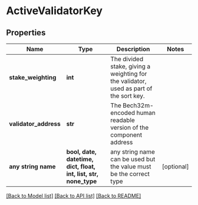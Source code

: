 # ActiveValidatorKey


## Properties
Name | Type | Description | Notes
------------ | ------------- | ------------- | -------------
**stake_weighting** | **int** | The divided stake, giving a weighting for the validator, used as part of the sort key.  | 
**validator_address** | **str** | The Bech32m-encoded human readable version of the component address | 
**any string name** | **bool, date, datetime, dict, float, int, list, str, none_type** | any string name can be used but the value must be the correct type | [optional]

[[Back to Model list]](../README.md#documentation-for-models) [[Back to API list]](../README.md#documentation-for-api-endpoints) [[Back to README]](../README.md)


